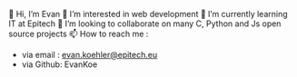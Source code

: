👋 Hi, I’m Evan
👀 I’m interested in web development
🌱 I’m currently learning IT at Epitech
💞️ I’m looking to collaborate on many C, Python and Js open source projects
📫 How to reach me :
  - via email : evan.koehler@epitech.eu
  - via Github: EvanKoe
